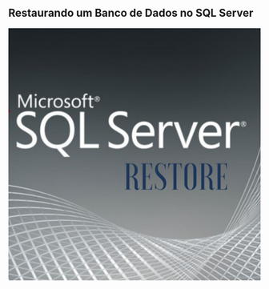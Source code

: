 ## Restaurando um Banco de Dados no SQL Server

<img src="https://github.com/fernandosrando/restore/blob/main/Restore/1.png">
